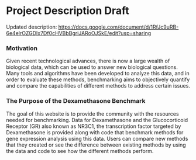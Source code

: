 # Project Description Draft

Updated description: https://docs.google.com/document/d/1RfJc9uRB-6e4elrOZGDIx7Df0cHVBbBgriJARoOJSkE/edit?usp=sharing

### Motivation
Given recent technological advances, there is now a large wealth of biological data, which can be used to answer new biological questions. Many tools and algorithms have been developed to analyze this data, and in order to evaluate these methods, benchmarking aims to objectively quantify and compare the capabilities of different methods to address certain issues.

### The Purpose of the Dexamethasone Benchmark
The goal of this website is to provide the community with the resources needed for benchmarking. Data for Dexamethasone and the Glucocorticoid Receptor (GR) also known as NR3C1, the transcription factor targeted by Dexamethasone is provided along with code that benchmark methods for gene expression analysis using this data. Users can compare new methods that they created or see the difference between existing methods by using the data and code to see how the different methods perform.